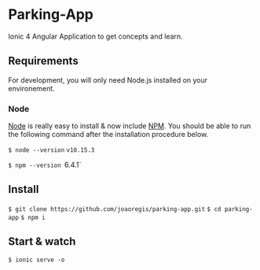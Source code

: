 # Parking-App
Ionic 4 Angular Application to get concepts and learn.

## Requirements

For development, you will only need Node.js installed on your environement.

### Node

[Node](http://nodejs.org/) is really easy to install & now include [NPM](https://npmjs.org/).
You should be able to run the following command after the installation procedure
below.

  `$ node --version`
  `v10.15.3`

  `$ npm --version
  `6.4.1`
    
## Install
  `$ git clone https://github.com/joaoregis/parking-app.git`
  `$ cd parking-app`
  `$ npm i`
  
## Start & watch
  `$ ionic serve -o`
